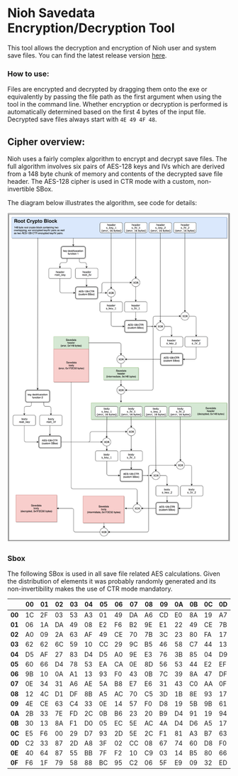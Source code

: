 # Nioh Savedata Encryption/Decryption Tool

This tool allows the decryption and encryption of Nioh user and system save files. You can find the latest release version [here](https://github.com/pawREP/Nioh-Savedata-Decryption-Tool/releases/latest).

### How to use:
Files are encrypted and decrypted by dragging them onto the exe or equivalently by passing the file path as the first argument when using the tool in the command line. Whether encryption or decryption is performed is automatically determined based on the first 4 bytes of the input file. Decrypted save files always start with `4E 49 4F 48`.

## Cipher overview:

Nioh uses a fairly complex algorithm to encrypt and decrypt save files. The full algorithm involves six pairs of AES-128 keys and IVs which are derived from a 148 byte chunk of memory and contents of the decrypted save file header. The AES-128 cipher is used in CTR mode with a custom, non-invertible SBox. 

The diagram below illustrates the algorithm, see code for details:

![alt text](resources/Algorithm_Diagram.png "Save File Crypto")

### Sbox
The following SBox is used in all save file related AES calculations. Given the distribution of elements it was probably randomly generated and its non-invertibility makes the use of CTR mode mandatory.

||00|01|02|03|04|05|06|07|08|09|0A|0B|0C|0D|0E|0F|
|----|----|----|----|----|----|----|----|----|----|----|----|----|----|----|----|----|
|**00**|1C|2F|03|53|A3|01|49|DA|A6|CD|E0|8A|19|A7|04|D4|
|**01**|06|1A|DA|49|08|E2|F6|B2|9E|E1|22|49|CE|7B|7E|5E|
|**02**|A0|09|2A|63|AF|49|CE|70|7B|3C|23|80|FA|17|47|F2|
|**03**|62|62|6C|59|10|CC|29|9C|B5|46|58|C7|44|13|E7|38|
|**04**|D5|AF|27|83|D4|D5|A0|9E|E3|76|3B|85|04|D9|D6|98|
|**05**|60|66|D4|78|53|EA|CA|0E|8D|56|53|44|E2|EF|BD|A9|
|**06**|9B|10|0A|A1|13|93|F0|43|0B|7C|39|8A|47|DF|D3|C5|
|**07**|0E|34|31|A6|AE|5A|B8|E7|E6|31|43|C0|AA|0F|E0|82|
|**08**|12|4C|D1|DF|8B|A5|AC|70|C5|3D|1B|8E|93|17|4D|79|
|**09**|4E|CE|63|C4|33|0E|14|57|F0|D8|19|5B|9B|61|71|F2|
|**0A**|2B|33|7E|FD|2C|0B|B6|23|20|B9|D4|91|19|94|04|A4|
|**0B**|30|13|8A|F1|D0|05|EC|5E|AC|4A|D4|D6|A5|17|7F|F9|
|**0C**|E5|F6|00|29|D7|93|2D|5E|2C|F1|81|A3|B7|63|39|57|
|**0D**|C2|33|87|2D|A8|3F|02|CC|08|67|74|60|D8|F0|DA|67|
|**0E**|40|64|87|55|BB|7F|F2|10|C9|03|14|B5|80|66|CB|91|
|**0F**|F6|1F|79|58|88|BC|95|C2|06|5F|E9|09|32|ED|9B|85|

